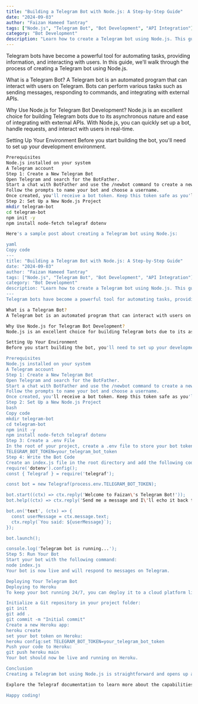 ```yaml
---
title: "Building a Telegram Bot with Node.js: A Step-by-Step Guide"
date: "2024-09-03"
author: "Faizan Hameed Tantray"
tags: ["Node.js", "Telegram Bot", "Bot Development", "API Integration"]
category: "Bot Development"
description: "Learn how to create a Telegram bot using Node.js. This guide will walk you through the setup, coding, and deployment of your bot, enabling you to automate tasks and interact with users on Telegram."
---
```

Telegram bots have become a powerful tool for automating tasks, providing information, and interacting with users. In this guide, we'll walk through the process of creating a Telegram bot using Node.js.

What is a Telegram Bot?
A Telegram bot is an automated program that can interact with users on Telegram. Bots can perform various tasks such as sending messages, responding to commands, and integrating with external APIs.

Why Use Node.js for Telegram Bot Development?
Node.js is an excellent choice for building Telegram bots due to its asynchronous nature and ease of integrating with external APIs. With Node.js, you can quickly set up a bot, handle requests, and interact with users in real-time.

Setting Up Your Environment
Before you start building the bot, you'll need to set up your development environment.
```bash
Prerequisites
Node.js installed on your system
A Telegram account
Step 1: Create a New Telegram Bot
Open Telegram and search for the BotFather.
Start a chat with BotFather and use the /newbot command to create a new bot.
Follow the prompts to name your bot and choose a username.
Once created, you'll receive a bot token. Keep this token safe as you'll need it to interact with the Telegram API.
Step 2: Set Up a New Node.js Project
mkdir telegram-bot
cd telegram-bot
npm init -y
npm install node-fetch telegraf dotenv

Here's a sample post about creating a Telegram bot using Node.js:

yaml
Copy code
---
title: "Building a Telegram Bot with Node.js: A Step-by-Step Guide"
date: "2024-09-03"
author: "Faizan Hameed Tantray"
tags: ["Node.js", "Telegram Bot", "Bot Development", "API Integration"]
category: "Bot Development"
description: "Learn how to create a Telegram bot using Node.js. This guide will walk you through the setup, coding, and deployment of your bot, enabling you to automate tasks and interact with users on Telegram."
---
Telegram bots have become a powerful tool for automating tasks, providing information, and interacting with users. In this guide, we'll walk through the process of creating a Telegram bot using Node.js.

What is a Telegram Bot?
A Telegram bot is an automated program that can interact with users on Telegram. Bots can perform various tasks such as sending messages, responding to commands, and integrating with external APIs.

Why Use Node.js for Telegram Bot Development?
Node.js is an excellent choice for building Telegram bots due to its asynchronous nature and ease of integrating with external APIs. With Node.js, you can quickly set up a bot, handle requests, and interact with users in real-time.

Setting Up Your Environment
Before you start building the bot, you'll need to set up your development environment.

Prerequisites
Node.js installed on your system
A Telegram account
Step 1: Create a New Telegram Bot
Open Telegram and search for the BotFather.
Start a chat with BotFather and use the /newbot command to create a new bot.
Follow the prompts to name your bot and choose a username.
Once created, you'll receive a bot token. Keep this token safe as you'll need it to interact with the Telegram API.
Step 2: Set Up a New Node.js Project
bash
Copy code
mkdir telegram-bot
cd telegram-bot
npm init -y
npm install node-fetch telegraf dotenv
Step 3: Create a .env File
In the root of your project, create a .env file to store your bot token securely.
TELEGRAM_BOT_TOKEN=your_telegram_bot_token
Step 4: Write the Bot Code
Create an index.js file in the root directory and add the following code
require('dotenv').config();
const { Telegraf } = require('telegraf');

const bot = new Telegraf(process.env.TELEGRAM_BOT_TOKEN);

bot.start((ctx) => ctx.reply('Welcome to Faizan\'s Telegram Bot!'));
bot.help((ctx) => ctx.reply('Send me a message and I\'ll echo it back to you!'));

bot.on('text', (ctx) => {
  const userMessage = ctx.message.text;
  ctx.reply(`You said: ${userMessage}`);
});

bot.launch();

console.log('Telegram bot is running...');
Step 5: Run Your Bot
Start your bot with the following command:
node index.js
Your bot is now live and will respond to messages on Telegram.

Deploying Your Telegram Bot
Deploying to Heroku
To keep your bot running 24/7, you can deploy it to a cloud platform like Heroku.

Initialize a Git repository in your project folder:
git init
git add .
git commit -m "Initial commit"
Create a new Heroku app:
heroku create
set your bot token on Heroku:
heroku config:set TELEGRAM_BOT_TOKEN=your_telegram_bot_token
Push your code to Heroku:
git push heroku main
Your bot should now be live and running on Heroku.

Conclusion
Creating a Telegram bot using Node.js is straightforward and opens up a world of possibilities for automating tasks and interacting with users. This guide provided the basics, but there's much more you can do, such as integrating external APIs, handling more complex commands, and adding rich interactions like inline keyboards.

Explore the Telegraf documentation to learn more about the capabilities of the library and enhance your bot's functionality.

Happy coding!